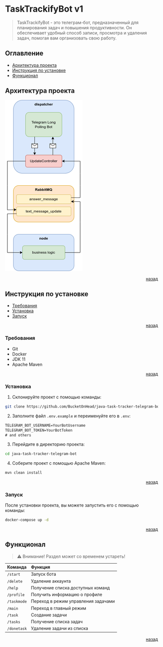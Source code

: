 # TaskTrackifyBot v1

> TaskTrackifyBot - это телеграм-бот, предназначенный
> для планирования задач и повышения продуктивности.
> Он обеспечивает удобный способ записи, просмотра
> и удаления задач, помогая вам организовать свою работу.

## Оглавление

- [Архитектура проекта](#архитектура-проекта)
- [Инструкция по установке](#инструкция-по-установке)
- [Функционал](#функционал)

## Архитектура проекта

![project_architecture.png](.readme/project_architecture.png)

<p align="right">
    <a href="#Оглавление">назад</a>
</p>

## Инструкция по установке

- [Требования](#требования)
- [Установка](#установка)
- [Запуск](#запуск)

<p align="right">
    <a href="#оглавление">назад</a>
</p>

### Требования

- Git
- Docker
- JDK 11
- Apache Maven

<p align="right">
    <a href="#инструкция-по-установке">назад</a>
</p>

### Установка

1. Склонируйте проект с помощью команды:
```bash
git clone https://github.com/BucketOnHead/java-task-tracker-telegram-bot
```

2. Заполните файл `.env.example` и переименуйте его в `.env`:

```dotenv
TELEGRAM_BOT_USERNAME=YourBotUsername
TELEGRAM_BOT_TOKEN=YourBotToken
# and others
```

3. Перейдите в директорию проекта:
```bash
cd java-task-tracker-telegram-bot
```

4. Соберите проект с помощью Apache Maven:
```bash
mvn clean install
```

<p align="right">
    <a href="#инструкция-по-установке">назад</a>
</p>

### Запуск
После установки проекта, вы можете запустить его с помощью команды:
```bash
docker-compose up -d
```

<p align="right">
    <a href="#инструкция-по-установке">назад</a>
</p>

## Функционал

> ⚠ Внимание! Раздел может со временем устареть!

| Команда     | Функция                             |
|:------------|:------------------------------------|
| `/start`    | Запуск бота                         |
| `/delete`   | Удаление аккаунта                   |
| `/help`     | Получение списка доступных команд   |
| `/profile`  | Получить информацию о профиле       |
| `/taskmode` | Переход в режим управления задачами |
| `/main`     | Переход в главный режим             |
| `/task`     | Создание задачи                     |
| `/tasks`    | Получение списка задач              |
| `/donetask` | Удаление задачи из списка           |

<p align="right">
    <a href="#оглавление">назад</a>
</p>